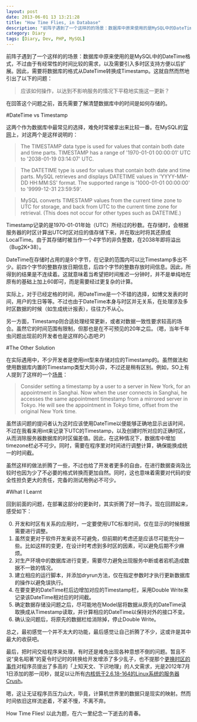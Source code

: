 ```yaml
---
layout: post
date: 2013-06-01 13 13:21:28
title: "How Time Flies, in Database"
description: "前阵子遇到了一个这样的的场景：数据库中原来使用的是MySQL中的DateTime格式，不过由于有经常性的时间比较的需求，以及需要引入多时区支持方便以后扩展。因此，需要将数据库的格式从DateTime转换成Timestamp。"
category: Diary
tags: [Diary, Dev, PHP, MySQL]
---
```


前阵子遇到了一个这样的的场景：数据库中原来使用的是MySQL中的DateTime格式，不过由于有经常性的时间比较的需求，以及需要引入多时区支持方便以后扩展。因此，需要将数据库的格式从DateTime转换成Timestamp。这就自然而然地引出了以下的问题：

>应该如何操作，以达到不影响服务的情况下平稳地实施这一更新？

在回答这个问题之前，首先需要了解清楚数据库中的时间是如何存储的。
<!--more-->

#DateTime vs Timestamp

这两个作为数据库中最常见的选择，难免时常被拿出来比较一番。在MySQL的[官网](http://dev.mysql.com/doc/refman/5.6/en/datetime.html)上，对这两个是这样说明的：

>The TIMESTAMP data type is used for values that contain both date and time parts. TIMESTAMP has a range of '1970-01-01 00:00:01' UTC to '2038-01-19 03:14:07' UTC.

>The DATETIME type is used for values that contain both date and time parts. MySQL retrieves and displays DATETIME values in 'YYYY-MM-DD HH:MM:SS' format. The supported range is '1000-01-01 00:00:00' to '9999-12-31 23:59:59'.

>MySQL converts TIMESTAMP values from the current time zone to UTC for storage, and back from UTC to the current time zone for retrieval. (This does not occur for other types such as DATETIME.)

Timestamp记录的是1970-01-01年始（UTC）所经过的秒数。在存储时，会根据服务器的时区计算出UTC时区对应的值存储下来，并在取出时将其还原成LocalTime。由于其存储时被当作一个4字节的非负整数，在2038年即将溢出（Bug2K+38）。

DateTime在存储时占用的是8个字节，在记录的范围内可以比Timestamp多出不少。前四个字节的整数存放日期信息，后四个字节的整数存放时间信息。因此，所得到的结果是不连续着。这就意味着当希望把时间推迟一分钟时，并不是单纯地在原有的基础上加上60即可，而是需要经过更复杂的计算。

实际上，对于已经定格的时间，用DateTime是一个不错的选择，如博文发表的时间，用户的生日等等。不过也由于DateTime本身与时区并无关系，在处理涉及多时区数据的时候（如生成统计报表），往往力不从心。

另一方面，Timestamp则合适处理经常更新，或者对数据一致性要求较高的场合。虽然它的时间范围有限制，但那也是在不可预见的20年之后。（嗯，当年千年虫问题出现前的开发者也是这样的心态吧:P）

#The Other Solution

在实际遇用中，不少开发者是使用int型来存储对应的Timestamp的。虽然做法和使用数据库内置的Timestamp类型大同小异，不过还是稍有区别。例如，SO上有人提到了这样的一个[场景](http://stackoverflow.com/a/4028045/834636)：

>Consider setting a timestamp by a user to a server in New York, for an appointment in Sanghai. Now when the user connects in Sanghai, he accesses the same appointment timestamp from a mirrored server in Tokyo. He will see the appointment in Tokyo time, offset from the original New York time.

虽然该问题的提问者认为这时应该使用DateTime以便能够正确地显示出该时间，不过在我看来用int来记录下UTC的Timestamp，以及创建时所对应的正确时区，从而消除服务器数据库的时区偏差值。因此，在这种情况下，数据库中增加timezone栏必不可少。同时，需要在程序里对时间进行调整计算，确保能换成统一的时间截。

虽然这样的做法折腾了一些，不过也给了开发者更多的自由，在进行数据查询及比较时也因为少了不必要的格式转换而更加自然。同时，这也意味着需要对代码的安全性担负更大的责任，完备的测试用例必不可少。

#What I Learnt

回到前面的问题，在部署这部分的更新时，其实折腾了好一阵子。现在回顾起来，感受如下：

0. 开发和时区有关系的应用时，一定要使用UTC标准时间，仅在显示的时候根据需要进行调整。
1. 虽然变更对于软件开发来说不可避免，但前期的考虑还是应该尽可能充分一些。比如这样的变更，在设计时考虑到多时区的因素，可以避免后期不少麻烦。
2. 对生产环境中的数据库进行变更，需要尽力避免出现服务中断或者宕机造成数据不一致的情况。
3. 建立相应的运行脚本，并添加dryrun方法，仅在指定参数时才执行更新数据库的操作以避免误执行。
4. 在要变更的DateTime栏后边增加对应的Timestamp栏，采用Double Write来记录该DateTime相对应的时间截。
5. 确定数据存储没问题之后，尽可能地在Model层将数据从原先的DateTime读取换成从Timestamp读取，并计算相应的DateTime以保持对外的接口不变。
6. 确认没问题后，将原先的数据栏给消除掉，停止Double Write。

总之，最初感觉一个并不太大的功能，最后感觉让自己折腾了不少，这或许是其中最大的收获吧。

最后，把时间交给程序来处理，有时还是难免出现各种意想不倒的问题。暂且不说“臭名昭著”的夏令时记时的转换给开发增添了多少乱子，也不提那个[更换时区的事件](http://stackoverflow.com/questions/6841333/why-is-subtracting-these-two-times-in-1927-giving-a-strange-result)对程序员提出了多高的「上知天文、下识地理」的人文需求，光是2012年7月1日添加的那一闰秒，就足以让所有[内核低于2.6.18-164的Linux系统的服务器Crush](http://coolshell.cn/articles/7804.html)。

嗯，这让无证程序员压力山大，毕竟，计算机世界里的数据只是现实的映射。然而时间依旧这样流逝着，不紧不慢，不离不弃。

How Time Flies! 以此为题，在六一里纪念一下逝去的青春。
